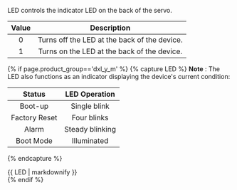 LED controls the indicator LED on the back of the servo.

| Value |  Description                                 |
| :---: | :------------------------------------------: |
| 0     | Turns off the LED at the back of the device. |
| 1     | Turns on the LED at the back of the device.  |


{% if page.product_group=='dxl_y_m' %}
{% capture LED %}
**Note** : The LED also functions as an indicator displaying the device's current condition:

| Status        | LED Operation   |
|:-------------:|:---------------:|
| Boot-up       | Single blink    |
| Factory Reset | Four blinks     |
| Alarm         | Steady blinking |
| Boot Mode     | Illuminated     |
{% endcapture %}

<div class="notice">{{ LED | markdownify }}</div>
{% endif %}
